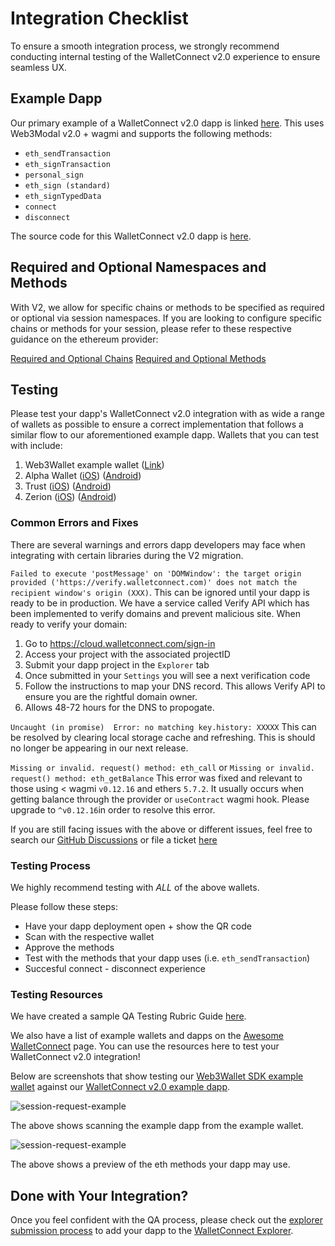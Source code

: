 # Integration Checklist

To ensure a smooth integration process, we strongly recommend conducting internal testing of the WalletConnect v2.0 experience to ensure seamless UX.

## Example Dapp

Our primary example of a WalletConnect v2.0 dapp is linked [here](https://react-app.walletconnect.com/). This uses Web3Modal v2.0 + wagmi and supports the following methods:

- `eth_sendTransaction`
- `eth_signTransaction`
- `personal_sign`
- `eth_sign (standard)`
- `eth_signTypedData`
- `connect`
- `disconnect`

The source code for this WalletConnect v2.0 dapp is [here](https://github.com/WalletConnect/web-examples/tree/main/dapps/react-dapp-v2).

## Required and Optional Namespaces and Methods

With V2, we allow for specific chains or methods to be specified as required or optional via session namespaces. If you are looking to configure specific chains or methods for your session, please refer to these respective guidance on the ethereum provider:

[Required and Optional Chains](../../../advanced/providers/ethereum.md#required-and-optional-chains)
[Required and Optional Methods](../../../advanced/providers/ethereum.md#required-and-optional-methods)

## Testing

Please test your dapp's WalletConnect v2.0 integration with as wide a range of wallets as possible to ensure a correct implementation that follows a similar flow to our aforementioned example dapp. Wallets that you can test with include:

1. Web3Wallet example wallet ([Link](https://react-web3wallet.vercel.app/))
2. Alpha Wallet ([iOS](https://apps.apple.com/us/app/alphawallet-ethereum-binance/id1358230430)) ([Android](https://play.google.com/store/apps/details?id=io.stormbird.wallet&hl=en&gl=US))
3. Trust ([iOS](https://apps.apple.com/us/app/trust-crypto-bitcoin-wallet/id1288339409)) ([Android](https://play.google.com/store/apps/details?id=com.wallet.crypto.trustapp&hl=en&gl=US))
4. Zerion ([iOS](https://apps.apple.com/us/app/zerion-wallet-crypto-web3/id1456732565)) ([Android](https://play.google.com/store/apps/details?id=io.zerion.android&hl=en&gl=US))

### Common Errors and Fixes

There are several warnings and errors dapp developers may face when integrating with certain libraries during the V2 migration.

`Failed to execute 'postMessage' on 'DOMWindow': the target origin provided ('https://verify.walletconnect.com)' does not match the recipient window's origin (XXX)`.
This can be ignored until your dapp is ready to be in production. We have a service called Verify API which has been implemented to verify domains and prevent malicious site. When ready to verify your domain:

1. Go to https://cloud.walletconnect.com/sign-in
2. Access your project with the associated projectID
3. Submit your dapp project in the `Explorer` tab
4. Once submitted in your `Settings` you will see a next verification code
5. Follow the instructions to map your DNS record. This allows Verify API to ensure you are the rightful domain owner.
6. Allows 48-72 hours for the DNS to propogate.

`Uncaught (in promise)  Error: no matching key.history: XXXXX`
This can be resolved by clearing local storage cache and refreshing. This is should no longer be appearing in our next release.

`Missing or invalid. request() method: eth_call` or `Missing or invalid. request() method: eth_getBalance`
This error was fixed and relevant to those using < wagmi `v0.12.16` and ethers `5.7.2`. It usually occurs when getting balance through the provider or `useContract` wagmi hook. Please upgrade to `^v0.12.16`in order to resolve this error.

If you are still facing issues with the above or different issues, feel free to search our [GitHub Discussions](https://github.com/orgs/WalletConnect/discussions) or file a ticket [here](https://github.com/orgs/WalletConnect/discussions/new?category=v1-v2-migration-support)

### Testing Process

We highly recommend testing with _ALL_ of the above wallets.

Please follow these steps:

- Have your dapp deployment open + show the QR code
- Scan with the respective wallet
- Approve the methods
- Test with the methods that your dapp uses (i.e. `eth_sendTransaction`)
- Succesful connect - disconnect experience

### Testing Resources

We have created a sample QA Testing Rubric Guide [here](https://docs.google.com/spreadsheets/d/12Hqu3yjcqnjSuE2MyHsvFhPfoMkY3DH9MdLaIb2woxw/edit?usp=sharing).

We also have a list of example wallets and dapps on the [Awesome WalletConnect](https://github.com/WalletConnect/awesome-walletconnect) page. You can use the resources here to test your WalletConnect v2.0 integration!

Below are screenshots that show testing our [Web3Wallet SDK example wallet](https://react-wallet.walletconnect.com/) against our [WalletConnect v2.0 example dapp](https://react-app.walletconnect.com/).

![session-request-example](/assets/Web3Wallet.png)

The above shows scanning the example dapp from the example wallet.

![session-request-example](/assets/SessionRequestExample.png)

The above shows a preview of the eth methods your dapp may use.

## Done with Your Integration?

Once you feel confident with the QA process, please check out the [explorer submission process](../explorer-submission.md) to add your dapp to the [WalletConnect Explorer](https://walletconnect.com/explorer).
